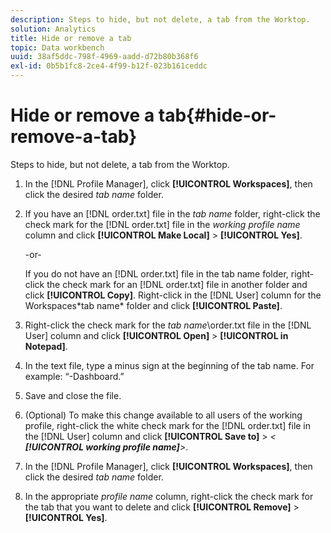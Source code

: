 ```yaml
---
description: Steps to hide, but not delete, a tab from the Worktop.
solution: Analytics
title: Hide or remove a tab
topic: Data workbench
uuid: 38af5ddc-798f-4969-aadd-d72b80b368f6
exl-id: 0b5b1fc8-2ce4-4f99-b12f-023b161ceddc
---
```

# Hide or remove a tab{#hide-or-remove-a-tab}

Steps to hide, but not delete, a tab from the Worktop.

1. In the [!DNL Profile Manager], click **[!UICONTROL Workspaces]**, then click the desired *tab name* folder.
1. If you have an [!DNL order.txt] file in the *tab name* folder, right-click the check mark for the [!DNL order.txt] file in the *working profile name* column and click **[!UICONTROL Make Local]** > **[!UICONTROL Yes]**.

   -or-

   If you do not have an [!DNL order.txt] file in the tab name folder, right-click the check mark for an [!DNL order.txt] file in another folder and click **[!UICONTROL Copy]**. Right-click in the [!DNL User] column for the Workspaces\*tab name* folder and click **[!UICONTROL Paste]**. 

1. Right-click the check mark for the *tab name*\order.txt file in the [!DNL User] column and click **[!UICONTROL Open]** > **[!UICONTROL in Notepad]**.
1. In the text file, type a minus sign at the beginning of the tab name. For example: “-Dashboard.”
1. Save and close the file.
1. (Optional) To make this change available to all users of the working profile, right-click the white check mark for the [!DNL order.txt] file in the [!DNL User] column and click **[!UICONTROL Save to]** > *< **[!UICONTROL working profile name]**>*.

1. In the [!DNL Profile Manager], click **[!UICONTROL Workspaces]**, then click the desired *tab name* folder.
1. In the appropriate *profile name* column, right-click the check mark for the tab that you want to delete and click **[!UICONTROL Remove]** > **[!UICONTROL Yes]**.
